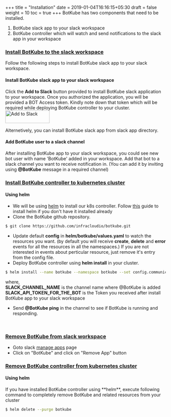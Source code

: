+++
title = "Installation"
date = 2019-01-04T16:16:15+05:30
draft = false
weight = 10
toc = true
+++
BotKube has two components that need to be installed.

1. BotKube slack app to your slack workspace
2. BotKube controller which will watch and send notifications to the slack app in your workspace

<h3 class="section-head" id="h-install-BotKube-slack"><a href="#h-install-BotKube-slack">Install BotKube to the slack workspace</a></h3>

<p>Follow the following steps to install BotKube slack app to your slack workspace.</p>

<h4>Install BotKube slack app to your slack workspace</h4>

Click the **Add to Slack** button provided to install BotKube slack application to your workspace. Once you authorized the application, you will be provided a BOT Access token. Kindly note down that token which will be required while deploying BotKube controller to your cluster.
<a href="https://slack.com/oauth/authorize?scope=bot&client_id=12637824912.515475697794"><img alt="Add to Slack" height="40" width="139" src="https://platform.slack-edge.com/img/add_to_slack.png" srcset="https://platform.slack-edge.com/img/add_to_slack.png 1x, https://platform.slack-edge.com/img/add_to_slack@2x.png 2x" /></a>

Alternetively, you can install BotKube slack app from slack app directory.

<h4>Add BotKube user to a slack channel</h4>

After installing BotKube app to your slack workspace, you could see new bot user with name 'BotKube' added in your workspace. Add that bot to a slack channel you want to receive notification in.
(You can add it by inviting using **@BotKube** message in a required channel)

<h3 class="section-head" id="h-install-BotKube-k8s"><a href="#h-install-BotKube-k8s">Install BotKube controller to kubernetes cluster</a></h3>

<h4>Using helm</h4>

- We will be using [helm](https://helm.sh/) to install our k8s controller. Follow [this](https://docs.helm.sh/using_helm/#installing-helm) guide to install helm if you don't have it installed already
- Clone the BotKube github repository.
```bash
$ git clone https://github.com/infracloudio/botkube.git
```

- Update default **config** in **helm/botkube/values.yaml** to watch the resources you want. (by default you will receive **create**, **delete** and **error** events for all the resources in all the namespaces.)
If you are not interested in events about perticular resource, just remove it's entry from the config file.
- Deploy BotKube controller using **helm install** in your cluster.
```bash
$ helm install --name botkube --namespace botkube --set config.communications.slack.channel={SLACK_CHANNEL_NAME} --set config.communications.slack.token={SLACK_API_TOKEN_FOR_THE_BOT} helm/botkube/
```
where,<br>
**SLACK_CHANNEL_NAME** is the channel name where @BotKube is added<br>
**SLACK_API_TOKEN_FOR_THE_BOT** is the Token you received after install BotKube app to your slack workspace

- Send **@BotKube ping** in the channel to see if BotKube is running and responding.

<br>
<h3 class="section-head" id="h-uninstall-BotKube-slack"><a href="#h-uninstall-BotKube-slack">Remove BotKube from slack workspace</a></h3>

- Goto slack <a href="https://slack.com/apps/manage">manage apps</a> page<br>
- Click on "BotKube" and click on "Remove App" button

<h3 class="section-head" id="h-uninstall-BotKube-k8s"><a href="#h-uninstall-BotKube-k8s">Remove BotKube controller from kubernetes cluster</a></h3>
<h4>Using helm</h4>
<p>If you have installed BotKube controller using **helm**, execute following command to completely remove BotKube and related resources from your cluster</p>

```bash
$ helm delete --purge botkube
```
